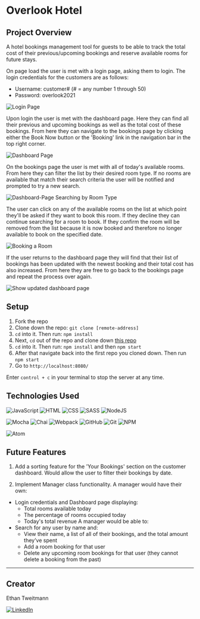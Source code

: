 # Overlook Hotel

## Project Overview
A hotel bookings management tool for guests to be able to track the total cost of their previous/upcoming bookings and reserve available rooms for future stays.

On page load the user is met with a login page, asking them to login.
The login credentials for the customers are as follows:
- Username: customer# (# = any number 1 through 50)
- Password: overlook2021

![Login Page](https://media.giphy.com/media/TIw3yKUh7g2dFjRc2H/giphy.gif)

Upon login the user is met with the dashboard page. Here they can find all their previous and upcoming bookings as well as the total cost of these bookings. From here they can navigate to the bookings page by clicking either the Book Now button or the 'Booking' link in the navigation bar in the top right corner.

![Dashboard Page](https://media.giphy.com/media/j9FT6wvhUntrq0dtwf/giphy-downsized-large.gif)

On the bookings page the user is met with all of today's available rooms. From here they can filter the list by their desired room type. If no rooms are available that match their search criteria the user will be notified and prompted to try a new search.

![Dashboard-Page Searching by Room Type](https://media.giphy.com/media/7C8zBJhhDmupateV7Y/giphy.gif)

The user can click on any of the available rooms on the list at which point they'll be asked if they want to book this room. If they decline they can continue searching for a room to book. If they confirm the room will be removed from the list because it is now booked and therefore no longer available to book on the specified date.

![Booking a Room](https://media.giphy.com/media/7AYemERKWAGQGkatY6/giphy-downsized.gif)

If the user returns to the dashboard page they will find that their list of bookings has been updated with the newest booking and their total cost has also increased. From here they are free to go back to the bookings page and repeat the process over again.

![Show updated dashboard page](https://media.giphy.com/media/UQUKL59KChvXqg4Otr/giphy-downsized.gif)

## Setup
1. Fork the repo
1. Clone down the repo: `git clone [remote-address]`
1. `cd` into it. Then run: `npm install`
1. Next, `cd` out of the repo and clone down [this repo](https://github.com/turingschool-examples/overlook-api)
1. `cd` into it. Then run: `npm install` and then `npm start`
1. After that navigate back into the first repo you cloned down. Then run `npm start`
1. Go to `http://localhost:8080/`  

Enter `control + c` in your terminal to stop the server at any time.

## Technologies Used
![JavaScript](https://img.shields.io/badge/JavaScript-F7DF1E?style=for-the-badge&logo=javascript&logoColor=black)
![HTML](https://img.shields.io/badge/HTML5-E34F26?style=for-the-badge&logo=html5&logoColor=white)
![CSS](https://img.shields.io/badge/CSS3-1572B6?style=for-the-badge&logo=css3&logoColor=white)
![SASS](https://img.shields.io/badge/Sass-CC6699?style=for-the-badge&logo=sass&logoColor=white)
![NodeJS](https://img.shields.io/badge/node.js-6DA55F?style=for-the-badge&logo=node.js&logoColor=white)

![Mocha](https://img.shields.io/badge/Mocha-8D6748?style=for-the-badge&logo=Mocha&logoColor=white)
![Chai](https://img.shields.io/badge/chai-A30701?style=for-the-badge&logo=chai&logoColor=white)
![Webpack](https://img.shields.io/badge/Webpack-8DD6F9?style=for-the-badge&logo=Webpack&logoColor=white)
![GitHub](https://img.shields.io/badge/github-%23121011.svg?style=for-the-badge&logo=github&logoColor=white)
![Git](https://img.shields.io/badge/git-%23F05033.svg?style=for-the-badge&logo=git&logoColor=white)
![NPM](https://img.shields.io/badge/NPM-%23000000.svg?style=for-the-badge&logo=npm&logoColor=white)

![Atom](https://img.shields.io/badge/Atom-%2366595C.svg?style=for-the-badge&logo=atom&logoColor=white)

## Future Features
1. Add a sorting feature for the 'Your Bookings' section on the customer dashboard.
Would allow the user to filter their bookings by date.

2. Implement Manager class functionality.
A manager would have their own:
- Login credentials and Dashboard page displaying:
  - Total rooms available today
  - The percentage of rooms occupied today
  - Today's total revenue
A manager would be able to:
- Search for any user by name and:
  - View their name, a list of all of their bookings, and the total amount they’ve spent
  - Add a room booking for that user
  - Delete any upcoming room bookings for that user (they cannot delete a booking from the past)
---
## Creator
Ethan Tweitmann

[![LinkedIn](https://img.shields.io/badge/LinkedIn-0077B5?style=for-the-badge&logo=linkedin&logoColor=white)](https://www.linkedin.com/in/ethantweitmann/)
